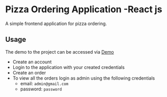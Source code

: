 # Pizza Ordering Application -React js

A simple frontend application for pizza ordering.

## Usage

The demo to the project can be accessed via [Demo](https://my-pizza-ordering-app.herokuapp.com)

* Create an account
* Login to the application with your created credentials
* Create an order 
* To view all the orders login as admin using the following credentials 
    * email: `admin@gmail.com`
    * password: `password`
